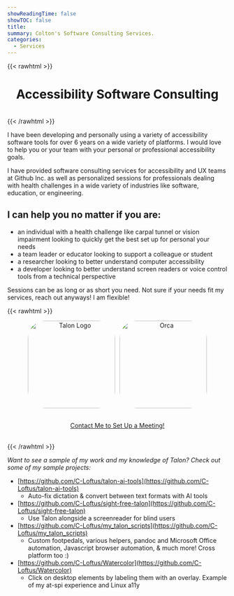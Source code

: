 ```yaml
---
showReadingTime: false
showTOC: false
title:
summary: Colton's Software Consulting Services.
categories:
  - Services
---
```


{{< rawhtml >}}

<center>
<h1> Accessibility Software Consulting </h1>
</center>
<br>
{{< /rawhtml >}}

I have been developing and personally using a variety of accessibility software tools for over 6 years on a wide variety of platforms. I would love to help you or your team with your personal or professional accessibility goals.

I have provided software consulting services for accessibility and UX teams at Github Inc. as well as personalized sessions for professionals dealing with health challenges in a wide variety of industries like software, education, or engineering.

## I can help you no matter if you are:

- an individual with a health challenge like carpal tunnel or vision impairment looking to quickly get the best set up for personal your needs
- a team leader or educator looking to support a colleague or student
- a researcher looking to better understand computer accessibility
- a developer looking to better understand screen readers or voice control tools from a technical perspective

Sessions can be as long or as short you need. Not sure if your needs fit my services, reach out anyways! I am flexible!

{{< rawhtml >}}

<center>

<div style="display: flex; align-items: center; justify-content: center;">
    <img src="https://avatars.githubusercontent.com/u/32918202?s=200&v=4" alt="Talon Logo" title="Talon Voice Control" style="border-radius: 40px; margin-right: 10px; width: 200px; height: 200px;">
    <img src="https://upload.wikimedia.org/wikipedia/commons/thumb/d/d6/Orca.svg/1200px-Orca.svg.png" alt="Orca" title="Orca Screen Reader" style="border-radius: 40px; width: 200px; height: 200px;">
</div>
<br>

<a class="button" href="/contact">Contact Me to Set Up a Meeting! </a>

</center>
<br>
{{< /rawhtml >}}

_Want to see a sample of my work and my knowledge of Talon? Check out some of my sample projects:_

- [https://github.com/C-Loftus/talon-ai-tools](https://github.com/C-Loftus/talon-ai-tools)
  - Auto-fix dictation & convert between text formats with AI tools
- [https://github.com/C-Loftus/sight-free-talon](https://github.com/C-Loftus/sight-free-talon)
  - Use Talon alongside a screenreader for blind users
- [https://github.com/C-Loftus/my_talon_scripts](https://github.com/C-Loftus/my_talon_scripts)
  - Custom footpedals, various helpers, pandoc and Microsoft Office automation, Javascript browser automation, & much more! Cross platform too :)
- [https://github.com/C-Loftus/Watercolor](https://github.com/C-Loftus/Watercolor) 
  - Click on desktop elements by labeling them with an overlay. Example of my at-spi experience and Linux a11y